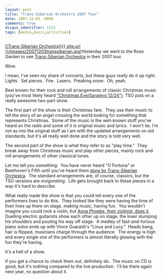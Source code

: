 ```yaml
---
layout: post
title: "Trans-Siberian Orchestra 2007 Tour"
date: 2007-12-03 -0800
comments: true
disqus_identifier: 1313
tags: [media,music,activities]
---
```

[![Trans-Siberian
Orchestra]({{ site.url }}/images/20071203transsiberian.jpg)](http://www.trans-siberian.com)Yesterday
we went to the Rose Garden to see [Trans-Siberian
Orchestra](http://www.trans-siberian.com) in their 2007 tour.

Wow.

I mean, I've seen my share of concerts, but these guys really do it up
right.  Lights.  Set pieces.  Fire.  Lasers.  Freaking *snow*.  Oh,
yeah.

Best known for their rock and roll arrangements of classic Christmas
music (you've most likely heard ["Christmas Eve/Sarajevo
12/24"](http://www.amazon.com/gp/product/B000002JX6?ie=UTF8&tag=mhsvortex&linkCode=as2&camp=1789&creative=9325&creativeASIN=B000002JX6)),
TSO puts on a really awesome two-part show.

The first part of the show is their Christmas fare.  They use their
music to tell the story of an angel crossing the world looking for
something that represents Christmas.  Some of the music is the
well-known stuff you've heard on the radio and some of it is original
music and lyrics.  I won't lie; I'm not as into the original stuff as I
am with the updated arrangements on old standards, but it's all really
well done and the story is told very well.

The second part of the show is what they refer to as "play time."  They
break away from Christmas music and play other pieces, mainly rock and
roll arrangements of other classical tunes.

Let me tell you something:  You have never heard "O Fortuna" or
Beethoven's Fifth until you've heard them [done by Trans-Siberian
Orchestra](http://www.amazon.com/gp/product/B00004S7LI?ie=UTF8&tag=mhsvortex&linkCode=as2&camp=1789&creative=9325&creativeASIN=B00004S7LI). 
The standard arrangements are, of course, classics, but the TSO versions
are *invigorating*.  Life gets brought back to these pieces in a way
it's hard to describe.

What really made the show is that you could tell every one of the
performers lives to do this.  They looked like they were having the time
of their lives up there on stage, making music, having fun.  You
wouldn't imagine you could rock a violin, but [Anna Phoebe, their
violinist, does it](http://www.annaphoebe.com/).  Duelling electric
guitarists show each other up on stage, the loser slumping his shoulders
and pouting his way off stage.  A medley of fast-and-furious piano solos
ends up with Vince Guaraldi's "Linus and Lucy."  Heads bang, hair is
flipped, musicians charge through the audience.  The energy is high and
every single one of the performers is almost literally glowing with the
fun they're having.

It's a hell of a show.

If you get a chance to check them out, definitely do.  The music on CD
is good, but it's nothing compared to the live production.  I'll be
there again next year, no question about it.

